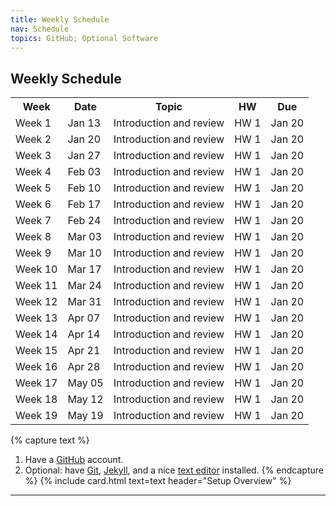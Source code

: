 ```yaml
---
title: Weekly Schedule
nav: Schedule
topics: GitHub; Optional Software
---
```


<head>
<style>
table {
  border-collapse: collapse;
  width: 100%;
}

th, td {
  padding: 8px;
  text-align: left;
  border-bottom: 1px solid #DDD;
}

tr:hover {background-color: #D6EEEE;}
</style>
</head>
<body>

<h2>Weekly Schedule</h2>

<table>
  <tr>
    <th>Week</th>
    <th>Date</th>
    <th>Topic</th>
    <th>HW</th>
    <th>Due</th>
  </tr>
  <tr>
    <td>Week 1</td>
    <td>Jan 13</td>
    <td>Introduction and review</td>
    <td>HW 1</td>
    <td>Jan 20</td>
  </tr>
    <tr>
    <td>Week 2</td>
    <td>Jan 20</td>
    <td>Introduction and review</td>
    <td>HW 1</td>
    <td>Jan 20</td>
  </tr>
    <tr>
    <td>Week 3</td>
    <td>Jan 27</td>
    <td>Introduction and review</td>
    <td>HW 1</td>
    <td>Jan 20</td>
  </tr>
    <tr>
    <td>Week 4</td>
    <td>Feb 03</td>
    <td>Introduction and review</td>
    <td>HW 1</td>
    <td>Jan 20</td>
  </tr>
    <tr>
    <td>Week 5</td>
    <td>Feb 10</td>
    <td>Introduction and review</td>
    <td>HW 1</td>
    <td>Jan 20</td>
  </tr>
    <tr>
    <td>Week 6</td>
    <td>Feb 17</td>
    <td>Introduction and review</td>
    <td>HW 1</td>
    <td>Jan 20</td>
  </tr>
    <tr>
    <td>Week 7</td>
    <td>Feb 24</td>
    <td>Introduction and review</td>
    <td>HW 1</td>
    <td>Jan 20</td>
  </tr>
    <tr>
    <td>Week 8</td>
    <td>Mar 03</td>
    <td>Introduction and review</td>
    <td>HW 1</td>
    <td>Jan 20</td>
  </tr>
    <tr>
    <td>Week 9</td>
    <td>Mar 10</td>
    <td>Introduction and review</td>
    <td>HW 1</td>
    <td>Jan 20</td>
  </tr>
    <tr>
    <td>Week 10</td>
    <td>Mar 17</td>
    <td>Introduction and review</td>
    <td>HW 1</td>
    <td>Jan 20</td>
  </tr>
    <tr>
    <td>Week 11</td>
    <td>Mar 24</td>
    <td>Introduction and review</td>
    <td>HW 1</td>
    <td>Jan 20</td>
  </tr>
    <tr>
    <td>Week 12</td>
    <td>Mar 31</td>
    <td>Introduction and review</td>
    <td>HW 1</td>
    <td>Jan 20</td>
  </tr>
    <tr>
    <td>Week 13</td>
    <td>Apr 07</td>
    <td>Introduction and review</td>
    <td>HW 1</td>
    <td>Jan 20</td>
  </tr>
    <tr>
    <td>Week 14</td>
    <td>Apr 14</td>
    <td>Introduction and review</td>
    <td>HW 1</td>
    <td>Jan 20</td>
  </tr>
    <tr>
    <td>Week 15</td>
    <td>Apr 21</td>
    <td>Introduction and review</td>
    <td>HW 1</td>
    <td>Jan 20</td>
  </tr>
    <tr>
    <td>Week 16</td>
    <td>Apr 28</td>
    <td>Introduction and review</td>
    <td>HW 1</td>
    <td>Jan 20</td>
  </tr>
    <tr>
    <td>Week 17</td>
    <td>May 05</td>
    <td>Introduction and review</td>
    <td>HW 1</td>
    <td>Jan 20</td>
  </tr>
    <tr>
    <td>Week 18</td>
    <td>May 12</td>
    <td>Introduction and review</td>
    <td>HW 1</td>
    <td>Jan 20</td>
  </tr>
    <tr>
    <td>Week 19</td>
    <td>May 19</td>
    <td>Introduction and review</td>
    <td>HW 1</td>
    <td>Jan 20</td>
  </tr>

</table>

</body>

{% capture text %}
1. Have a [GitHub](https://github.com) account.
2. Optional: have [Git](https://git-scm.com/), [Jekyll](https://jekyllrb.com/), and a nice [text editor](https://code.visualstudio.com/) installed.
{% endcapture %}
{% include card.html text=text header="Setup Overview" %}

-------------

